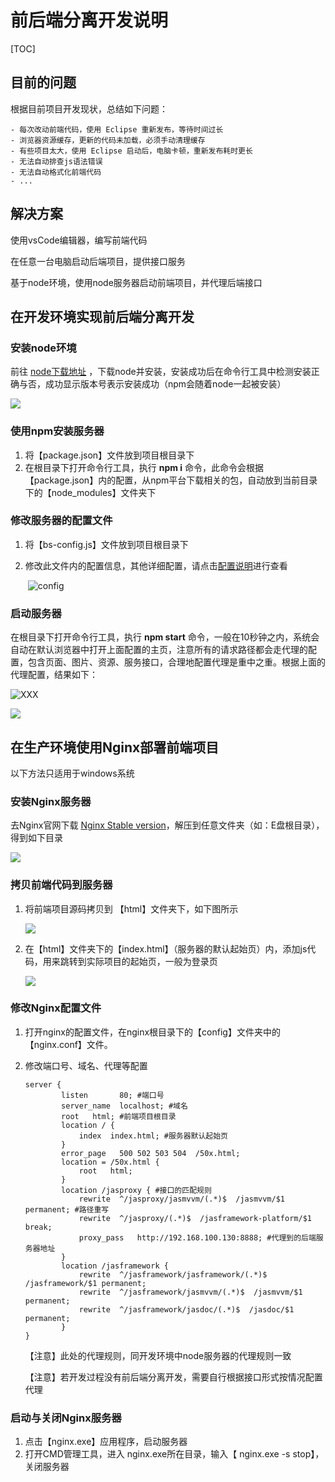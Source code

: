 # 前后端分离开发说明

[TOC]

## 目前的问题

根据目前项目开发现状，总结如下问题：

	- 每次改动前端代码，使用 Eclipse 重新发布，等待时间过长
	- 浏览器资源缓存，更新的代码未加载，必须手动清理缓存
	- 有些项目太大，使用 Eclipse 启动后，电脑卡顿，重新发布耗时更长
	- 无法自动排查js语法错误
	- 无法自动格式化前端代码
	- ...



## 解决方案

使用vsCode编辑器，编写前端代码

在任意一台电脑启动后端项目，提供接口服务

基于node环境，使用node服务器启动前端项目，并代理后端接口



## 在开发环境实现前后端分离开发

### 安装node环境

前往 [node下载地址](<http://nodejs.cn/download/>) ，下载node并安装，安装成功后在命令行工具中检测安装正确与否，成功显示版本号表示安装成功（npm会随着node一起被安装）

![](./pic/node.png)



### 使用npm安装服务器

1. 将【package.json】文件放到项目根目录下
2. 在根目录下打开命令行工具，执行 **npm i** 命令，此命令会根据【package.json】内的配置，从npm平台下载相关的包，自动放到当前目录下的【node_modules】文件夹下



### 修改服务器的配置文件

1. 将【bs-config.js】文件放到项目根目录下

2. 修改此文件内的配置信息，其他详细配置，请点击[配置说明](<http://www.browsersync.cn/docs/options/#option-server>)进行查看

   ​	![config](./pic/config.png)

   
   
   
   
### 启动服务器

在根目录下打开命令行工具，执行 **npm start** 命令，一般在10秒钟之内，系统会自动在默认浏览器中打开上面配置的主页，注意所有的请求路径都会走代理的配置，包含页面、图片、资源、服务接口，合理地配置代理是重中之重。根据上面的代理配置，结果如下：



![XXX](./pic/proxy2.png)

 

![](./pic/proxy1.png)



## 在生产环境使用Nginx部署前端项目

以下方法只适用于windows系统

### 安装Nginx服务器

去Nginx官网下载 [Nginx Stable version](<http://nginx.org/en/download.html>)，解压到任意文件夹（如：E盘根目录），得到如下目录

![](./pic/nginx.png)



### 拷贝前端代码到服务器

1. 将前端项目源码拷贝到 【html】文件夹下，如下图所示

   ![](./pic/nginx2.png)

2. 在【html】文件夹下的【index.html】（服务器的默认起始页）内，添加js代码，用来跳转到实际项目的起始页，一般为登录页

   ![](./pic/router.png)



### 修改Nginx配置文件

1. 打开nginx的配置文件，在nginx根目录下的【config】文件夹中的【nginx.conf】文件。

2. 修改端口号、域名、代理等配置

   ```
   server {
           listen       80; #端口号
           server_name  localhost; #域名
           root   html; #前端项目根目录
           location / { 
               index  index.html; #服务器默认起始页
           }
           error_page   500 502 503 504  /50x.html;
           location = /50x.html {
               root   html;
           }
           location /jasproxy { #接口的匹配规则
               rewrite  ^/jasproxy/jasmvvm/(.*)$  /jasmvvm/$1 permanent; #路径重写
               rewrite  ^/jasproxy/(.*)$  /jasframework-platform/$1 break;
               proxy_pass   http://192.168.100.130:8888; #代理到的后端服务器地址
           }
           location /jasframework { 
               rewrite  ^/jasframework/jasframework/(.*)$  /jasframework/$1 permanent;
               rewrite  ^/jasframework/jasmvvm/(.*)$  /jasmvvm/$1 permanent;
               rewrite  ^/jasframework/jasdoc/(.*)$  /jasdoc/$1 permanent;
           }       
   }
   ```

   【注意】此处的代理规则，同开发环境中node服务器的代理规则一致

   【注意】若开发过程没有前后端分离开发，需要自行根据接口形式按情况配置代理

   

### 启动与关闭Nginx服务器

1. 点击【nginx.exe】应用程序，启动服务器
2. 打开CMD管理工具，进入 nginx.exe所在目录，输入【 nginx.exe  -s  stop】，关闭服务器



